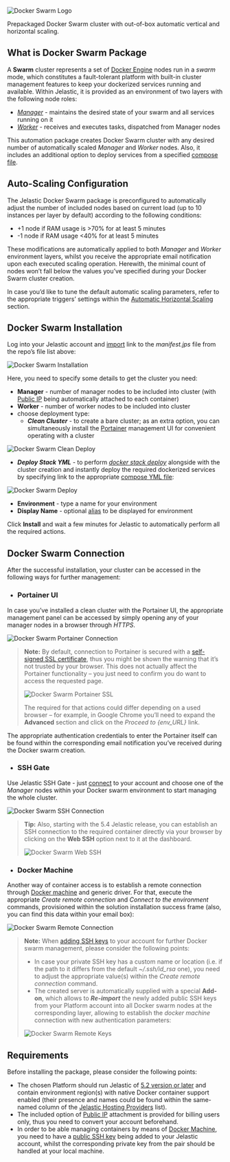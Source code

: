 ![Docker Swarm Logo](/images/docker-swarm-logo.png) 

Prepackaged Docker Swarm cluster with out-of-box automatic vertical and horizontal scaling.

## What is Docker Swarm Package

A **Swarm** cluster represents a set of [Docker Engine](https://github.com/jelastic-jps/docker-native/tree/master/docker-engine) nodes run in a _swarm_ mode, which constitutes a fault-tolerant platform with built-in cluster management features to keep your dockerized services running and available. Within Jelastic, it is provided as an environment of two layers with the following node roles: 
* [_Manager_](https://docs.docker.com/engine/swarm/how-swarm-mode-works/nodes/#manager-nodes) - maintains the desired state of your swarm and all services running on it
* [_Worker_](https://docs.docker.com/engine/swarm/how-swarm-mode-works/nodes/#worker-nodes) - receives and executes tasks, dispatched from Manager nodes

This automation package creates Docker Swarm cluster with any desired number of automatically scaled _Manager_ and _Worker_ nodes. Also, it includes an additional option to deploy services from a specified [compose file](https://docs.docker.com/compose/compose-file/).

## Auto-Scaling Configuration

The Jelastic Docker Swarm package is preconfigured to automatically adjust the number of included nodes based on current load (up to 10 instances per layer by default) according to the following conditions:
* +1 node if RAM usage is >70% for at least 5 minutes
* -1 node if RAM usage <40% for at least 5 minutes

These modifications are automatically applied to both _Manager_ and _Worker_ environment layers, whilst you receive the appropriate email notification upon each executed scaling operation. Herewith, the minimal count of nodes won’t fall below the values you’ve specified during your Docker Swarm cluster creation.

In case you’d like to tune the default automatic scaling parameters, refer to the appropriate triggers’ settings within the [Automatic Horizontal Scaling](https://docs.jelastic.com/automatic-horizontal-scaling) section.

## Docker Swarm Installation

Log into your Jelastic account and [import](https://docs.jelastic.com/environment-import) link to the _manifest.jps_ file from the repo’s file list above:

![Docker Swarm Installation](/images/docker-swarm-installation.png)

Here, you need to specify some details to get the cluster you need:
* **Manager** - number of manager nodes to be included into cluster (with [Public IP](https://docs.jelastic.com/public-ipv4) being automatically attached to each container)
* **Worker** - number of worker nodes to be included into cluster
* choose deployment type:
  - **_Clean Cluster_** - to create a bare cluster; as an extra option, you can simultaneously install the [Portainer](https://portainer.io/) management UI for convenient operating with a cluster

![Docker Swarm Clean Deploy](/images/docker-swarm-clean-deploy.png)


  - **_Deploy Stack YML_** - to perform _[docker stack deploy](https://docs.docker.com/engine/reference/commandline/stack_deploy/)_ alongside with the cluster creation and instantly deploy the required dockerized services by specifying link to the appropriate [compose YML file](https://docs.docker.com/compose/compose-file/):

![Docker Swarm Deploy](/images/docker-swarm-deploy.png)

* **Environment** - type a name for your environment
* **Display Name** - optional [alias](https://docs.jelastic.com/environment-aliases) to be displayed for environment

Click **Install** and wait a few minutes for Jelastic to automatically perform all the required actions.

## Docker Swarm Connection

After the successful installation, your cluster can be accessed in the following ways for further management:

* ### Portainer UI

In case you’ve installed a clean cluster with the Portainer UI, the appropriate management panel can be accessed by simply opening any of your manager nodes in a browser through _HTTPS_.  

![Docker Swarm Portainer Connection](/images/docker-swarm-portainer-connection.png)

> **Note:** By default, connection to Portainer is secured with a [self-signed SSL certificate](https://docs.jelastic.com/self-signed-ssl), thus you might be shown the warning that it’s not trusted by your browser. This does not actually affect the Portainer functionality – you just need to confirm you do want to access the requested page.
> 
> ![Docker Swarm Portainer SSL](/images/docker-swarm-portainer-ssl.png)
> 
> The required for that actions could differ depending on a used browser – for example, in Google Chrome you’ll need to expand the **Advanced** section and click on the _Proceed to {env_URL}_ link.

The appropriate authentication credentials to enter the Portainer itself can be found within the corresponding email notification you’ve received during the Docker swarm creation.

* ### SSH Gate

Use Jelastic SSH Gate - just [connect](https://docs.jelastic.com/ssh-access) to your account and choose one of the _Manager_ nodes within your Docker swarm environment to start managing the whole cluster.

![Docker Swarm SSH Connection](/images/docker-swarm-ssh-connection.png)

> **Tip:** Also, starting with the 5.4 Jelastic release, you can establish an SSH connection to the required container directly via your browser by clicking on the **Web SSH** option next to it at the dashboard.
> 
> ![Docker Swarm Web SSH](/images/docker-swarm-web-ssh.png)

* ### Docker Machine

Another way of container access is to establish a remote connection through [Docker machine](https://docs.docker.com/machine/overview/) and generic driver. For that, execute the appropriate _Create remote connection_ and _Connect to the environment_ commands, provisioned within the solution installation success frame (also, you can find this data within your email box):

![Docker Swarm Remote Connection](/images/docker-swarm-remote-connection.png)

> **Note:** When [adding SSH keys](https://docs.jelastic.com/ssh-add-key) to your account for further Docker swarm management, please consider the following points:
> * In case your private SSH key has a custom name or location (i.e. if the path to it differs from the default _~/.ssh/id_rsa_ one), you need to adjust the appropriate value(s) within the _Create remote connection_ command.
> * The created server is automatically supplied with a special **Add-on**, which allows to _**Re-import**_ the newly added public SSH keys from your Platform account into all Docker swarm nodes at the corresponding layer, allowing to establish the _docker machine_ connection with new authentication parameters:
> 
> ![Docker Swarm Remote Keys](/images/docker-swarm-remote-keys.png)

## Requirements

Before installing the package, please consider the following points:

* The chosen Platform should run Jelastic of [5.2 version or later](https://jelastic.cloud/?versions=5.3_5.2) and contain environment region(s) with native Docker container support enabled (their presence and names could be found within the same-named column of the [Jelastic Hosting Providers](https://docs.jelastic.com/jelastic-hoster-info) list).
* The included option of [Public IP](http://docs.jelastic.com/public-ipv4) attachment is provided for billing users only, thus you need to convert your account beforehand.
* In order to be able managing containers by means of [Docker Machine](https://docs.docker.com/machine/overview/), you need to have a [public SSH key](https://docs.jelastic.com/ssh-add-key) being added to your Jelastic account, whilst the corresponding private key from the pair should be handled at your local machine.
